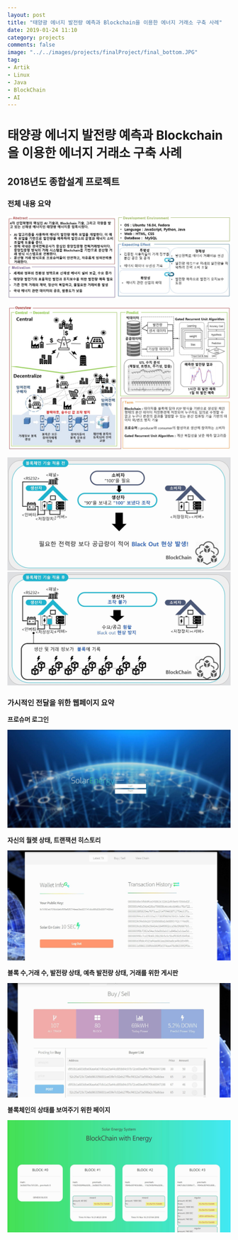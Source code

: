 ```yaml
---
layout: post
title: "태양광 에너지 발전량 예측과 Blockchain을 이용한 에너지 거래소 구축 사례"
date: 2019-01-24 11:10
category: projects
comments: false
image: "../../images/projects/finalProject/final_bottom.JPG"
tag:
- Artik
- Linux
- Java
- BlockChain
- AI
---
```


# 태양광 에너지 발전량 예측과 Blockchain을 이용한 에너지 거래소 구축 사례
## 2018년도 종합설계 프로젝트

### 전체 내용 요약
![final_top.JPG](../../images/projects/finalProject/final_top.JPG)  


![final_bottom.JPG](../../images/projects/finalProject/final_bottom.JPG)  

  
![final_bottom_1.JPG](../../images/projects/finalProject/final_bottom_1.JPG)  
![final_bottom_2.JPG](../../images/projects/finalProject/final_bottom_2.JPG)  

### 가시적인 전달을 위한 웹페이지 요약
**프로슈머 로그인**  

![final_web_1.JPG](../../images/projects/finalProject/final_web_1.JPG)  

**자신의 월렛 상태, 트랜잭션 히스토리**  

![final_web_2.JPG](../../images/projects/finalProject/final_web_2.JPG)  

**블록 수,거래 수, 발전량 상태, 예측 발전량 상태, 거래를 위한 게시판**  

![final_web_3.JPG](../../images/projects/finalProject/final_web_3.JPG)

**블록체인의 상태를 보여주기 위한 페이지**  

![final_web_4.JPG](../../images/projects/finalProject/final_web_4.JPG)
